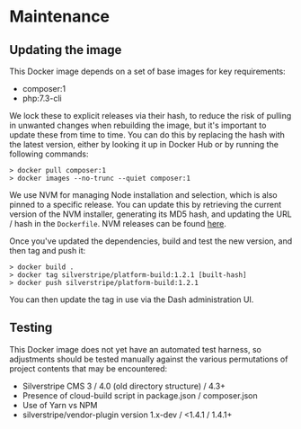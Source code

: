 # Maintenance

## Updating the image

This Docker image depends on a set of base images for key requirements:

- composer:1
- php:7.3-cli

We lock these to explicit releases via their hash, to reduce the risk of pulling
in unwanted changes when rebuilding the image, but it's important to update
these from time to time. You can do this by replacing the hash with the latest
version, either by looking it up in Docker Hub or by running the following
commands:

```
> docker pull composer:1
> docker images --no-trunc --quiet composer:1
```

We use NVM for managing Node installation and selection, which is also pinned to
a specific release. You can update this by retrieving the current version of the
NVM installer, generating its MD5 hash, and updating the URL / hash in the
`Dockerfile`. NVM releases can be found [here](https://github.com/nvm-sh/nvm/releases).

Once you've updated the dependencies, build and test the new version, and then
tag and push it:

```
> docker build .
> docker tag silverstripe/platform-build:1.2.1 [built-hash]
> docker push silverstripe/platform-build:1.2.1
```

You can then update the tag in use via the Dash administration UI.

## Testing

This Docker image does not yet have an automated test harness, so adjustments
should be tested manually against the various permutations of project contents
that may be encountered:

- Silverstripe CMS 3 / 4.0 (old directory structure) / 4.3+
- Presence of cloud-build script in package.json / composer.json
- Use of Yarn vs NPM
- silverstripe/vendor-plugin version 1.x-dev / <1.4.1 / 1.4.1+
